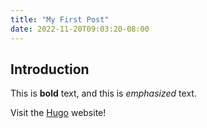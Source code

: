 ```yaml
---
title: "My First Post"
date: 2022-11-20T09:03:20-08:00
---
```

## Introduction

This is **bold** text, and this is *emphasized* text.

Visit the [Hugo](https://gohugo.io) website!
